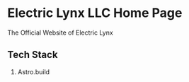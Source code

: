 # Electric Lynx LLC Home Page

The Official Website of Electric Lynx

## Tech Stack

1. Astro.build
